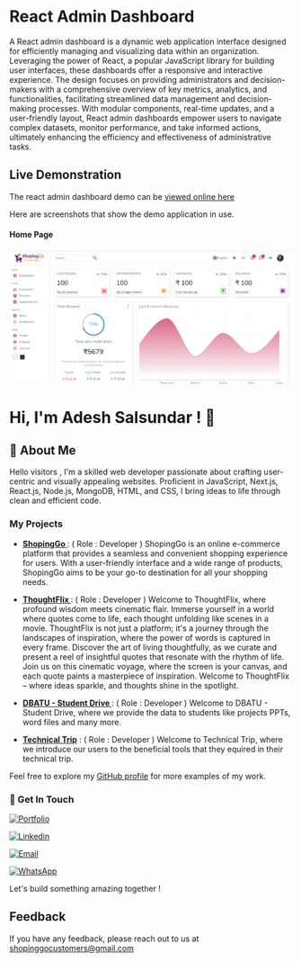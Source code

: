 # React Admin Dashboard

A React admin dashboard is a dynamic web application interface designed for efficiently managing and visualizing data within an organization. Leveraging the power of React, a popular JavaScript library for building user interfaces, these dashboards offer a responsive and interactive experience. The design focuses on providing administrators and decision-makers with a comprehensive overview of key metrics, analytics, and functionalities, facilitating streamlined data management and decision-making processes. With modular components, real-time updates, and a user-friendly layout, React admin dashboards empower users to navigate complex datasets, monitor performance, and take informed actions, ultimately enhancing the efficiency and effectiveness of administrative tasks.

## Live Demonstration

The react admin dashboard demo can be [viewed online here](https://reactadmindashboard-seven.vercel.app/)

Here are screenshots that show the demo application in use.

#### Home Page

![Home Page](./src/Assets/homepage.png?raw=true "Optional Title")

# Hi, I'm Adesh Salsundar ! 👋

## 🚀 About Me

Hello visitors , I'm a skilled web developer passionate about crafting user-centric and visually appealing websites. Proficient in JavaScript, Next.js, React.js, Node.js, MongoDB, HTML, and CSS, I bring ideas to life through clean and efficient code.

### My Projects

- **[ShopingGo ](https://shopinggo.vercel.app/)** : ( Role : Developer ) ShopingGo is an online e-commerce platform that provides a seamless and convenient shopping experience for users. With a user-friendly interface and a wide range of products, ShopingGo aims to be your go-to destination for all your shopping needs.

- **[ThoughtFlix ](https://thoughtflix.vercel.app/)** : ( Role : Developer ) Welcome to ThoughtFlix, where profound wisdom meets cinematic flair. Immerse yourself in a world where quotes come to life, each thought unfolding like scenes in a movie. ThoughtFlix is not just a platform; it's a journey through the landscapes of inspiration, where the power of words is captured in every frame. Discover the art of living thoughtfully, as we curate and present a reel of insightful quotes that resonate with the rhythm of life. Join us on this cinematic voyage, where the screen is your canvas, and each quote paints a masterpiece of inspiration. Welcome to ThoughtFlix – where ideas sparkle, and thoughts shine in the spotlight.

- **[DBATU - Student Drive ](https://mradesh3.github.io/DBATU-Student-Drive/)** : ( Role : Developer ) Welcome to DBATU - Student Drive, where we provide the data to students like projects PPTs, word files and many more.

- **[Technical Trip](https://mradesh3.github.io/DBATU-Student-Drive/)** : ( Role : Developer ) Welcome to Technical Trip, where we introduce our users to the beneficial tools that they equired in their technical trip.

Feel free to explore my [GitHub profile](https://github.com/MRadesh3) for more examples of my work.

### 🔗 Get In Touch

[![Portfolio](https://img.shields.io/badge/my_portfolio-000?style=for-the-badge&logo=ko-fi&logoColor=white)](https://katherineoelsner.com/)

[![Linkedin](https://img.shields.io/badge/linkedin-0A66C2?style=for-the-badge&logo=linkedin&logoColor=white)](https://www.linkedin.com/in/adesh-salsundar-a73b4121a/)

[![Email](https://img.shields.io/badge/Gmail-D14836?style=for-the-badge&logo=gmail&logoColor=white)](mailto:adeshsalsundar1713@gmail.com)

[![WhatsApp](https://img.shields.io/badge/WhatsApp-25D366?style=for-the-badge&logo=whatsapp&logoColor=white)](https://wa.me/8080120538?text=Welcome%20to%20thoughtFlix)

Let's build something amazing together !

## Feedback

If you have any feedback, please reach out to us at shopinggocustomers@gmail.com
